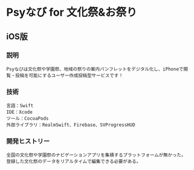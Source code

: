 # Psyなび for 文化祭&お祭り

## iOS版

### 説明
```
Psyなびは文化祭や学園祭、地域の祭りの案内パンフレットをデジタル化し、iPhoneで閲覧・投稿を可能にするユーザー作成投稿型サービスです！
```

### 技術
```
言語：Swift
IDE：Xcode
ツール：CocoaPods
外部ライブラリ：RealmSwift、Firebase、SVProgressHUD
```

### 開発ヒストリー
```
全国の文化祭や学園祭のナビゲーションアプリを集積するプラットフォームが無かった。
登録した文化祭のデータをリアルタイムで編集できる必要がある。
```
